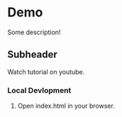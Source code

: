 # Demo

Some description!

## Subheader
Watch tutorial on youtube.

### Local Devlopment
1. Open index.html in your browser.
